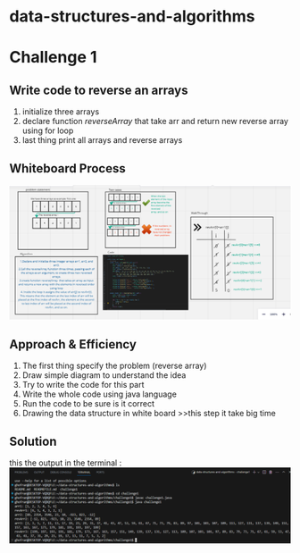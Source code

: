 # data-structures-and-algorithms

# Challenge 1
<!-- Description of the challenge -->
## Write code to reverse an arrays
1. initialize three arrays
2. declare function *reverseArray* that take arr and return new reverse array using for loop 
3. last thing print all arrays and reverse arrays


## Whiteboard Process
<!-- Embedded whiteboard image -->
![Alt text](whiteboard.PNG)


## Approach & Efficiency
<!-- What approach did you take? Why? What is the Big O space/time for this approach? -->
1. The first thing specify the problem (reverse array)
2. Draw simple diagram to understand the idea 
3. Try to write the code for this part 
4. Write the whole code using java language
5. Run the code to be sure is it correct 
6. Drawing the data structure in white board >>this step it take big time 


## Solution
<!-- Show how to run your code, and examples of it in action -->
this the output in the terminal :
![Alt text](codechallenge1.PNG)